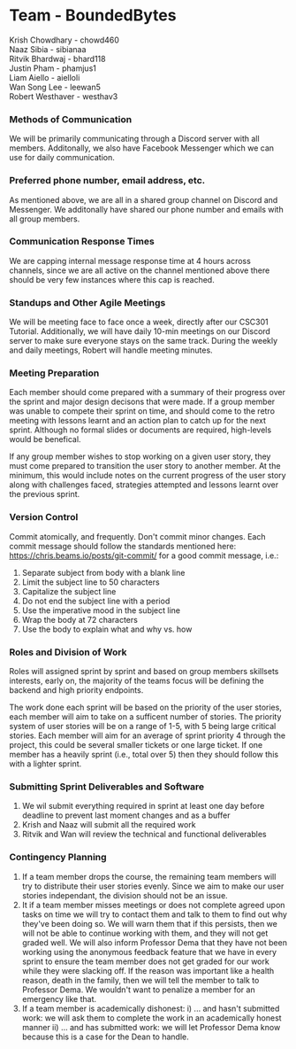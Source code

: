 # Team - BoundedBytes
Krish Chowdhary - chowd460 \
Naaz Sibia - sibianaa \
Ritvik Bhardwaj - bhard118 \
Justin Pham - phamjus1 \
Liam Aiello - aielloli \
Wan Song Lee - leewan5 \
Robert Westhaver - westhav3

### Methods of Communication

We will be primarily communicating through a Discord server with all members. Additonally, we also have Facebook Messenger which we can use for daily communication. 

### Preferred phone number, email address, etc.

As mentioned above, we are all in a shared group channel on Discord and Messenger. We additonally have shared our phone number and emails with all group members. 

### Communication Response Times

We are capping internal message response time at 4 hours across channels, since we are all active on the channel mentioned above there should be very few instances where this cap is reached. 

### Standups and Other Agile Meetings

We will be meeting face to face once a week, directly after our CSC301 Tutorial. Additionally, we will have daily 10-min meetings on our Discord server to make sure everyone stays on the same track. During the weekly and daily meetings, Robert will handle meeting minutes. 

### Meeting Preparation

Each member should come prepared with a summary of their progress over the sprint and major design decisons that were made. If a group member was unable to compete their sprint on time, and should come to the retro meeting with lessons learnt and an action plan to catch up for the next sprint. Although no formal slides or documents are required, high-levels would be benefical. 

If any group member wishes to stop working on a given user story, they must come prepared to transition the user story to another member. At the minimum, this would include notes on the current progress of the user story along with challenges faced, strategies attempted and lessons learnt over the previous sprint.

### Version Control
Commit atomically, and frequently. Don't commit minor changes. Each commit message should follow the standards mentioned here: https://chris.beams.io/posts/git-commit/ for a good commit message, i.e.:
1) Separate subject from body with a blank line
2) Limit the subject line to 50 characters
3) Capitalize the subject line
4) Do not end the subject line with a period
5) Use the imperative mood in the subject line
6) Wrap the body at 72 characters
7) Use the body to explain what and why vs. how

### Roles and Division of Work
Roles will assigned sprint by sprint and based on group members skillsets interests, early on, the majority of the teams focus will be defining the backend and high priority endpoints. 

The work done each sprint will be based on the priority of the user stories, each member will aim to take on a sufficent number of stories. The priority system of user stories will be on a range of 1-5, with 5 being large critical stories. Each member will aim for an average of sprint priority 4 through the project, this could be several smaller tickets or one large ticket. If one member has a heavily sprint (i.e., total over 5) then they should follow this with a lighter sprint.

### Submitting Sprint Deliverables and Software
1) We wil submit everything required in sprint at least one day before deadline to prevent last moment changes and as a buffer 
2) Krish and Naaz will submit all the required work 
3) Ritvik and Wan will review the technical and functional deliverables

### Contingency Planning
1) If a team member drops the course, the remaining team members will try to distribute their user stories evenly. Since we aim to make
our user stories independant, the division should not be an issue.
2) It if a team member misses meetings or does not complete agreed upon tasks on time we will try to contact them and talk to them to find
out why they've been doing so. We will warn them that if this persists, then we will not be able to continue working with them, and they will not get graded well. We will also inform Professor Dema that they have not been working using the anonymous feedback feature that we have in every sprint to ensure the team member does not get graded for our work while they were slacking off. If the reason was important like a health reason, death in the family, then we will tell the member to talk to Professor Dema. We wouldn't want to penalize a member for an emergency like that.
3) If a team member is academically dishonest:
i) ... and hasn't submitted work: we will ask them to complete the work in an academically honest manner
ii) ... and has submitted work: we will let Professor Dema know because this is a case for the Dean to handle.

